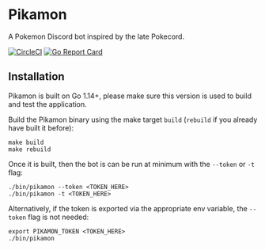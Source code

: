 # Pikamon
A Pokemon Discord bot inspired by the late Pokecord.

[![CircleCI](https://circleci.com/gh/Jac0bDeal/pikamon.svg?style=shield)](https://circleci.com/gh/Jac0bDeal/pikamon)
[![Go Report Card](https://goreportcard.com/badge/github.com/Jac0bDeal/pikamon)](https://goreportcard.com/report/github.com/Jac0bDeal/pikamon)

## Installation
Pikamon is built on Go 1.14+, please make sure this version is used to build and test the application.

Build the Pikamon binary using the make target `build` (`rebuild` if you already have built it before):
```shell script
make build
make rebuild
```

Once it is built, then the bot is can be run at minimum with the `--token` or `-t` flag:
```shell script
./bin/pikamon --token <TOKEN_HERE>
./bin/pikamon -t <TOKEN_HERE>
```
Alternatively, if the token is exported via the appropriate env variable, the `--token` flag is not needed:
```shell script
export PIKAMON_TOKEN <TOKEN_HERE>
./bin/pikamon
```
